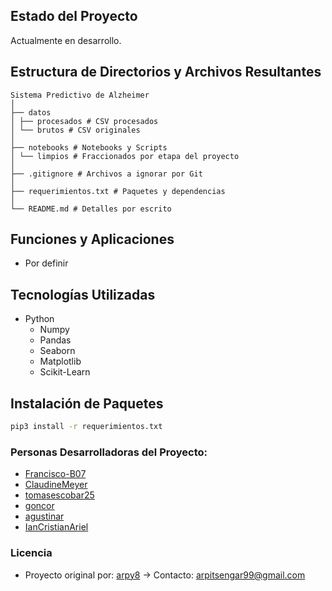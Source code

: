 <!-- ![Portada del Proyecto](./imagenes/portada.png) -->

## Estado del Proyecto
Actualmente en desarrollo.

## Estructura de Directorios y Archivos Resultantes


    Sistema Predictivo de Alzheimer
    │
    ├── datos
    │ ├── procesados # CSV procesados
    │ └── brutos # CSV originales
    │
    ├── notebooks # Notebooks y Scripts
    │ └── limpios # Fraccionados por etapa del proyecto
    │
    ├── .gitignore # Archivos a ignorar por Git
    │
    ├── requerimientos.txt # Paquetes y dependencias
    │
    └── README.md # Detalles por escrito


## Funciones y Aplicaciones
- Por definir

## Tecnologías Utilizadas
- Python
  - Numpy
  - Pandas
  - Seaborn
  - Matplotlib
  - Scikit-Learn

## Instalación de Paquetes
```bash
pip3 install -r requerimientos.txt
```

### Personas Desarrolladoras del Proyecto:
- [Francisco-B07](https://github.com/Francisco-B07)
- [ClaudineMeyer](https://github.com/ClaudineMeyer)
- [tomasescobar25](https://github.com/tomasescobar25)
- [goncor](https://github.com/GonCor)
- [agustinar](https://github.com/agustinarr)
- [IanCristianAriel](https://github.com/ianCristianAriel)

### Licencia
  - Proyecto original por: [arpy8](https://github.com/arpy8) -> Contacto: [arpitsengar99@gmail.com](mailto:arpitsengar99@gmail.com)
